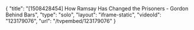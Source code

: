 {
    "title": "[1508428454] How Ramsay Has Changed the Prisoners - Gordon Behind Bars",
    "type": "solo",
    "layout": "iframe-static",
    "videoId": "123179076",
    "url": "\/tvpembed\/123179076"
}